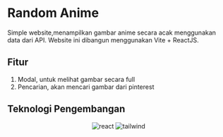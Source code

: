 # Random Anime

Simple website,menampilkan gambar anime secara acak menggunakan data dari API. Website ini dibangun menggunakan Vite + ReactJS.

## Fitur
1. Modal, untuk melihat gambar secara full
2. Pencarian, akan mencari gambar dari pinterest

## Teknologi Pengembangan 
<div align="center">
<img src="https://camo.githubusercontent.com/6c3957842901e5baa389f3bb8758c8966683333b28493013062fcab5fab645e7/68747470733a2f2f696d672e736869656c64732e696f2f62616467652f52656163742d3230323332413f7374796c653d666f722d7468652d6261646765266c6f676f3d7265616374266c6f676f436f6c6f723d363144414642" alt="react"/>
<img src="https://camo.githubusercontent.com/c93499f4280ce1172250ef7b8a885f2d50d0bac401396befb19aa4ec40152391/68747470733a2f2f696d672e736869656c64732e696f2f62616467652f7461696c77696e646373732d3046313732413f267374796c653d666f722d7468652d6261646765266c6f676f3d7461696c77696e64637373266c6f676f436f6c6f723d363144414642" alt="tailwind"/>
</div>
